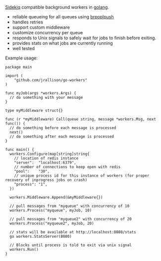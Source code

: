 [Sidekiq](http://sidekiq.org/) compatible
background workers in [golang](http://golang.org/).

* reliable queueing for all queues using [brpoplpush](http://redis.io/commands/brpoplpush)
* handles retries
* support custom middleware
* customize concurrency per queue
* responds to Unix signals to safely wait for jobs to finish before exiting.
* provides stats on what jobs are currently running
* well tested

Example usage:

    package main
    
    import (
    	"github.com/jrallison/go-workers"
    )
    
    func myJob(args *workers.Args) {
      // do something with your message
    }
    
    type myMiddleware struct{}

    func (r *myMiddleware) Call(queue string, message *workers.Msg, next func()) {
      // do something before each message is processed
      next()
      // do something after each message is processed
    }
    
    func main() {
      workers.Configure(map[string]string{
        // location of redis instance
        "server":  "localhost:6379",
        // number of connections to keep open with redis
        "pool":    "30",
        // unique process id for this instance of workers (for proper recovery of inprogress jobs on crash)
        "process": "1",
      })
      
      workers.Middleware.Append(&myMiddleware{})

      // pull messages from "myqueue" with concurrency of 10
      workers.Process("myqueue", myJob, 10)
      
      // pull messages from "myqueue2" with concurrency of 20
      workers.Process("myqueue2", myJob, 20)

      // stats will be available at http://localhost:8080/stats
      go workers.StatsServer(8080)

      // Blocks until process is told to exit via unix signal
      workers.Run()
    }
